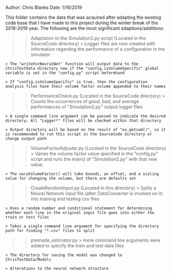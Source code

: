 Author: Chris Blanks
Date: 1/16/2019

This folder contains the data that was acquired after adapting the existing code base that I have made to this project during the winter break of the 2018-2019 year. The following are the most significant adaptions/additions:

>> Adaptation to the Simulation2.py script (Located in the SourceCode directory)
	> Logger files are now created with information regarding the performance of a configuration in the simulator

	> The "writeForNeuralNet" function will output data to the ChrisTestData directory now if the "config.isVolumeSpecific" global variable is set in the "config.py" script beforehand

	> If "config.isVolumeSpecific" is true, then the configuration analysis files have their volume factor volume appended to their names


>> PerformanceCheck.py (Located in the SourceCode directory)
	> Counts the occurrences of good, bad, and average performances of "Simulation2.py" output logger files

	> A single command line argument can be passed to indicate the desired directory; All "Logger*" files will be checked within that directory 

	> Output directory will be based on the result of "os.getcwd()", so it is recommended to run this script in the SourceCode directory or change output path

>> VolumeFactorAdjuster.py (Located in the SourceCode directory)
	> Varies the volume factor value specified in the "config.py" script and runs the main() of "Simulation2.py" with that new value.

	> The varyVolumeFactor() will take bounds, an offset, and a scaling value for changing the volume, but there are defaults set

>> CreateRandomInput.py (Located in this directory)
	> Splits a Neural Network input file (after DataConverter is invoked on it) into training and testing csv files

	> Uses a random number and conditional statement for determining whether each line in the original input file goes into either the train or test files

	> Takes a single command line argument for specifying the directory path for finding "*.csv" files to split

>> premade_estimator.py
	> more command line arguments were added to specify the train and test data files

	> The directory for saving the model was changed to ChrisTestData/Models

	> Alterations to the neural network structure
